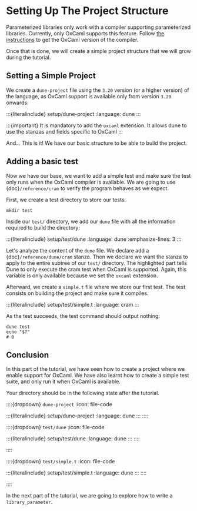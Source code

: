 # Setting Up The Project Structure

Parameterized libraries only work with a compiler supporting parameterized
libraries. Currently, only OxCaml supports this feature. Follow [the
instructions](https://oxcaml.org/get-oxcaml/) to get the OxCaml version of the
compiler.

Once that is done, we will create a simple project structure that we will grow
during the tutorial.

## Setting a Simple Project

We create a `dune-project` file using the `3.20` version (or a higher version)
of the language, as OxCaml support is available only from version `3.20`
onwards:

:::{literalinclude} setup/dune-project
:language: dune
:::

:::{important}
It is mandatory to add the `oxcaml` extension. It allows dune to use the
stanzas and fields specific to OxCaml
:::

And... This is it! We have our basic structure to be able to build the project.

## Adding a basic test

Now we have our base, we want to add a simple test and make sure the test only
runs when the OxCaml compiler is available. We are going to use
{doc}`/reference/cram` to verify the program behaves as we expect.

First, we create a test directory to store our tests:

```{code-block} shell
mkdir test
```

Inside our `test/` directory, we add our `dune` file with all the information
required to build the directory:

:::{literalinclude} setup/test/dune
:language: dune
:emphasize-lines: 3
:::

Let's analyze the content of the `dune` file. We declare add a
{doc}`/reference/dune/cram` stanza. Then we declare we want the stanza to apply
to the entire subtree of our `test/` directory. The highlighted part tells Dune
to only execute the cram test when OxCaml is supported. Again, this variable is
only available because we set the `oxcaml` extension.

Afterward, we create a `simple.t` file where we store our first test. The test
consists on building the project and make sure it compiles.

:::{literalinclude} setup/test/simple.t
:language: cram
:::

As the test succeeds, the test command should output nothing:
```{code-block} shell
dune test
echo "$?"
# 0
```

## Conclusion

In this part of the tutorial, we have seen how to create a project where we
enable support for OxCaml. We have also learnt how to create a simple test
suite, and only run it when OxCaml is available.

Your directory should be in the following state after the tutorial.

::::{dropdown} `dune-project`
:icon: file-code

:::{literalinclude} setup/dune-project
:language: dune
:::
::::

::::{dropdown} `test/dune`
:icon: file-code

:::{literalinclude} setup/test/dune
:language: dune
:::
::::

::::

::::{dropdown} `test/simple.t`
:icon: file-code

:::{literalinclude} setup/test/simple.t
:language: dune
:::
::::

::::


In the next part of the tutorial, we are going to explore how to write a
`library_parameter`.
